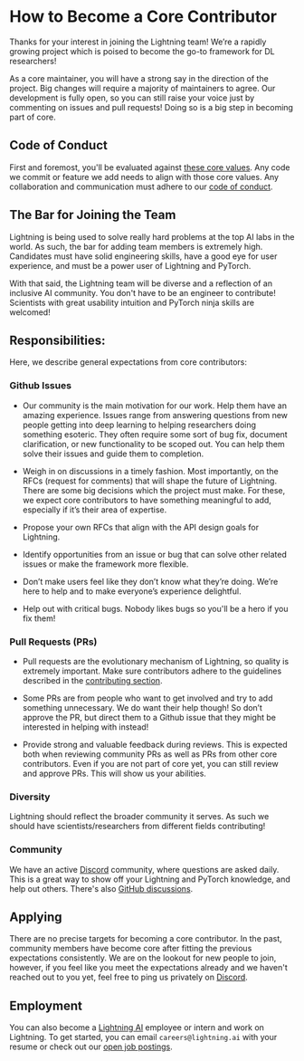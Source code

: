 # How to Become a Core Contributor

Thanks for your interest in joining the Lightning team! We’re a rapidly growing project which is poised to become the go-to framework for DL researchers!

As a core maintainer, you will have a strong say in the direction of the project. Big changes will require a majority of maintainers to agree.
Our development is fully open, so you can still raise your voice just by commenting on issues and pull requests! Doing so is a big step in becoming part of core.

## Code of Conduct

First and foremost, you'll be evaluated against [these core values](CONTRIBUTING.md). Any code we commit or feature we add needs to align with those core values.
Any collaboration and communication must adhere to our [code of conduct](CODE_OF_CONDUCT.md).

## The Bar for Joining the Team

Lightning is being used to solve really hard problems at the top AI labs in the world. As such, the bar for adding team members is extremely high. Candidates must have solid engineering skills, have a good eye for user experience, and must be a power user of Lightning and PyTorch.

With that said, the Lightning team will be diverse and a reflection of an inclusive AI community. You don't have to be an engineer to contribute! Scientists with great usability intuition and PyTorch ninja skills are welcomed!

## Responsibilities:

Here, we describe general expectations from core contributors:

### Github Issues

- Our community is the main motivation for our work. Help them have an amazing experience. Issues range from answering questions from new people getting into deep learning to helping researchers doing something esoteric.
  They often require some sort of bug fix, document clarification, or new functionality to be scoped out. You can help them solve their issues and guide them to completion.

- Weigh in on discussions in a timely fashion. Most importantly, on the RFCs (request for comments) that will shape the future of Lightning.
  There are some big decisions which the project must make. For these, we expect core contributors to have something meaningful to add, especially if it’s their area of expertise.

- Propose your own RFCs that align with the API design goals for Lightning.

- Identify opportunities from an issue or bug that can solve other related issues or make the framework more flexible.

- Don’t make users feel like they don’t know what they’re doing. We’re here to help and to make everyone’s experience delightful.

- Help out with critical bugs. Nobody likes bugs so you'll be a hero if you fix them!

### Pull Requests (PRs)

- Pull requests are the evolutionary mechanism of Lightning, so quality is extremely important. Make sure contributors adhere to the guidelines described in the [contributing section](CONTRIBUTING.md#pull-request).

- Some PRs are from people who want to get involved and try to add something unnecessary. We do want their help though! So don’t approve the PR, but direct them to a Github issue that they might be interested in helping with instead!

- Provide strong and valuable feedback during reviews. This is expected both when reviewing community PRs as well as PRs from other core contributors.
  Even if you are not part of core yet, you can still review and approve PRs. This will show us your abilities.

### Diversity

Lightning should reflect the broader community it serves. As such we should have scientists/researchers from different fields contributing!

### Community

We have an active [Discord](https://discord.gg/VptPCZkGNa) community, where questions are asked daily.
This is a great way to show off your Lightning and PyTorch knowledge, and help out others.
There's also [GitHub discussions](https://github.com/Lightning-AI/lightning/discussions).

## Applying

There are no precise targets for becoming a core contributor. In the past, community members have become core after fitting the previous expectations consistently.
We are on the lookout for new people to join, however, if you feel like you meet the expectations already and we haven't reached out to you yet, feel free to ping us privately on [Discord](https://discord.gg/XbUZ3xbdQk).

## Employment

You can also become a [Lightning AI](https://lightning.ai/) employee or intern and work on Lightning. To get started, you can email `careers@lightning.ai` with your resume or check out our [open job postings](https://boards.greenhouse.io/lightningai).
